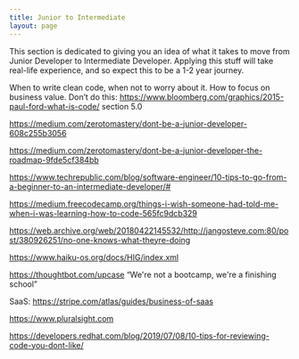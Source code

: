 ```yaml
---
title: Junior to Intermediate
layout: page
---
```



This section is dedicated to giving you an idea of what it takes to move from Junior Developer to Intermediate Developer. Applying this stuff will take real-life experience, and so expect this to be a 1-2 year journey.

When to write clean code, when not to worry about it. How to focus on business value. Don’t do this: <https://www.bloomberg.com/graphics/2015-paul-ford-what-is-code/> section 5.0

<https://medium.com/zerotomastery/dont-be-a-junior-developer-608c255b3056>

<https://medium.com/zerotomastery/dont-be-a-junior-developer-the-roadmap-9fde5cf384bb>

<https://www.techrepublic.com/blog/software-engineer/10-tips-to-go-from-a-beginner-to-an-intermediate-developer/#>

<https://medium.freecodecamp.org/things-i-wish-someone-had-told-me-when-i-was-learning-how-to-code-565fc9dcb329>

<https://web.archive.org/web/20180422145532/http://jangosteve.com:80/post/380926251/no-one-knows-what-theyre-doing>

<https://www.haiku-os.org/docs/HIG/index.xml>

<https://thoughtbot.com/upcase> “We're not a bootcamp, we're a finishing school”

SaaS: <https://stripe.com/atlas/guides/business-of-saas>

<https://www.pluralsight.com>

<https://developers.redhat.com/blog/2019/07/08/10-tips-for-reviewing-code-you-dont-like/>
